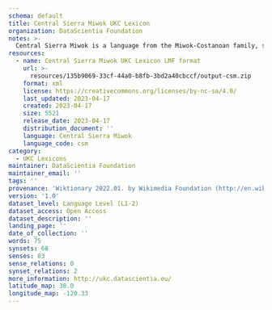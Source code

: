 ```yaml
---
schema: default
title: Central Sierra Miwok UKC Lexicon
organization: DataScientia Foundation
notes: >-
  Central Sierra Miwok is a language from the Miwok-Costanoan family, spoken in North America. The UKC Lexicon of Central Sierra Miwok is represented as a lexico-semantic network. It consists of words, word senses, synsets, as well as sense-level and synset-level relationships.
resources:
  - name: Central Sierra Miwok UKC Lexicon LMF format
    url: >-
      resources/135b9069-33cf-44a0-b8fb-3bd2a40cbccf/output-csm.zip
    format: xml
    license: https://creativecommons.org/licenses/by-nc-sa/4.0/
    last_updated: 2023-04-17
    created: 2023-04-17
    size: 5521
    release_date: 2023-04-17
    distribution_document: ''
    language: Central Sierra Miwok
    language_code: csm
category:
  - UKC Lexicons
maintainer: DataScientia Foundation
maintainer_email: ''
tags: ''
provenance: 'Wiktionary 2022.01. by Wikimedia Foundation (http://en.wiktionary.org); CogNet 2.1 by Khuyagbaatar Batsuren, National University of Mongolia (http://cognet.ukc.disi.unitn.it); Native Languages of the Americas 2021.11. by Laura Redish and Orrin Lewis (http://www.native-languages.org); Princeton WordNet 2.1 by Princeton University (https://wordnet.princeton.edu)'
version: '1.0'
dataset_level: Language Level (L1-2)
dataset_access: Open Access
dataset_description: ''
landing_page: ''
date_of_collection: ''
words: 75
synsets: 68
senses: 83
sense_relations: 0
synset_relations: 2
more_information: http://ukc.datascientia.eu/
latitude_map: 38.0
longitude_map: -120.33
---
```

